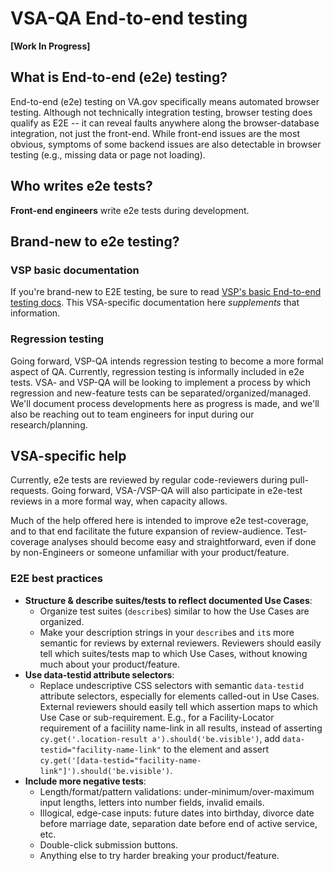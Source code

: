 # VSA-QA End-to-end testing

**[Work In Progress]**

## What is End-to-end (e2e) testing?

End-to-end (e2e) testing on VA.gov specifically means automated browser testing.  Although not technically integration testing, browser testing does qualify as E2E -- it can reveal faults anywhere along the browser-database integration, not just the front-end.  While front-end issues are the most obvious, symptoms of some backend issues are also detectable in browser testing (e.g., missing data or page not loading).

## Who writes e2e tests?

**Front-end engineers** write e2e tests during development.

## Brand-new to e2e testing?

### VSP basic documentation

If you're brand-new to E2E testing, be sure to read [VSP's basic End-to-end testing docs](https://github.com/department-of-veterans-affairs/va.gov-team/tree/master/platform/testing/end-to-end).  This VSA-specific documentation here _supplements_ that information.

### Regression testing

Going forward, VSP-QA intends regression testing to become a more formal aspect of QA.  Currently, regression testing is informally included in e2e tests.  VSA- and VSP-QA will be looking to implement a process by which regression and new-feature tests can be separated/organized/managed.  We'll document process developments here as progress is made, and we'll also be reaching out to team engineers for input during our research/planning.


## VSA-specific help

Currently, e2e tests are reviewed by regular code-reviewers during pull-requests.  Going forward, VSA-/VSP-QA will also participate in e2e-test reviews in a more formal way, when capacity allows.

Much of the help offered here is intended to improve e2e test-coverage, and to that end facilitate the future expansion of review-audience.  Test-coverage analyses should become easy and straightforward, even if done by non-Engineers or someone unfamiliar with your product/feature.

### E2E best practices

- **Structure & describe suites/tests to reflect documented Use Cases**:
  - Organize test suites (`describe`s) similar to how the Use Cases are organized.
  - Make your description strings in your `describe`s and `it`s more semantic for reviews by external reviewers.  Reviewers should easily tell which suites/tests map to which Use Cases, without knowing much about your product/feature.
- **Use data-testid attribute selectors**:
  - Replace undescriptive CSS selectors with semantic `data-testid` attribute selectors, especially for elements called-out in Use Cases.  External reviewers should easily tell which assertion maps to which Use Case or sub-requirement.  E.g., for a Facility-Locator requirement of a faciility name-link in all results, instead of asserting `cy.get('.location-result a').should('be.visible')`, add `data-testid="facility-name-link"` to the element and assert `cy.get('[data-testid="facility-name-link"]').should('be.visible')`.
- **Include more negative tests**:
  - Length/format/pattern validations: under-minimum/over-maximum input lengths, letters into number fields, invalid emails.
  - Illogical, edge-case inputs: future dates into birthday, divorce date before marriage date, separation date before end of active service, etc.
  - Double-click submission buttons.
  - Anything else to try harder breaking your product/feature.
  


